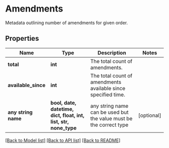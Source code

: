 # Amendments

Metadata outlining number of amendments for given order. 

## Properties
Name | Type | Description | Notes
------------ | ------------- | ------------- | -------------
**total** | **int** | The total count of amendments. | 
**available_since** | **int** | The total count of amendments available since specified time. | 
**any string name** | **bool, date, datetime, dict, float, int, list, str, none_type** | any string name can be used but the value must be the correct type | [optional]

[[Back to Model list]](../README.md#documentation-for-models) [[Back to API list]](../README.md#documentation-for-api-endpoints) [[Back to README]](../README.md)


